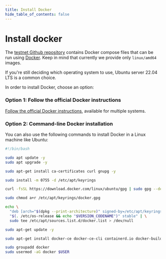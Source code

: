 ```yaml
---
title: Install Docker
hide_table_of_contents: false
---
```


#  Install docker

The [testnet Github repository](https://github.com/shamirlabs/diva-alpha-net) contains Docker compose files that can be run using [Docker](https://www.docker.com/). Keep in mind that currently we provide only `linux/amd64` images.

If you're still deciding which operating system to use, Ubuntu server 22.04 LTS is a common choice.

In order to install Docker, choose an option:

### Option 1: Follow the official Docker instructions

[Follow the official Docker instructions](https://docs.docker.com/engine/install/), available for multiple systems.

### Option 2: Command-line Docker installation

You can also use the following commands to install Docker in a Linux machine like Ubuntu:

```bash
#!/bin/bash

sudo apt update -y
sudo apt upgrade -y

sudo apt-get install ca-certificates curl gnupg -y

sudo install -m 0755 -d /etc/apt/keyrings

curl -fsSL https://download.docker.com/linux/ubuntu/gpg | sudo gpg --dearmor -o /etc/apt/keyrings/docker.gpg

sudo chmod a+r /etc/apt/keyrings/docker.gpg

echo \
  "deb [arch="$(dpkg --print-architecture)" signed-by=/etc/apt/keyrings/docker.gpg] https://download.docker.com/linux/ubuntu \
  "$(. /etc/os-release && echo "$VERSION_CODENAME")" stable" | \
  sudo tee /etc/apt/sources.list.d/docker.list > /dev/null

sudo apt-get update -y

sudo apt-get install docker-ce docker-ce-cli containerd.io docker-buildx-plugin docker-compose-plugin -y

sudo groupadd docker
sudo usermod -aG docker $USER
```
